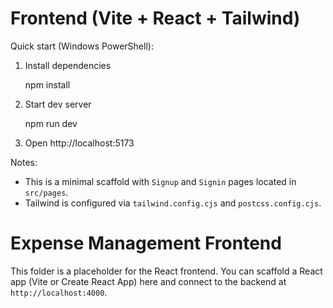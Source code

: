# Frontend (Vite + React + Tailwind)

Quick start (Windows PowerShell):

1. Install dependencies

   npm install

2. Start dev server

   npm run dev

3. Open http://localhost:5173

Notes:
- This is a minimal scaffold with `Signup` and `Signin` pages located in `src/pages`.
- Tailwind is configured via `tailwind.config.cjs` and `postcss.config.cjs`.
# Expense Management Frontend

This folder is a placeholder for the React frontend. You can scaffold a React app (Vite or Create React App) here and connect to the backend at `http://localhost:4000`.
